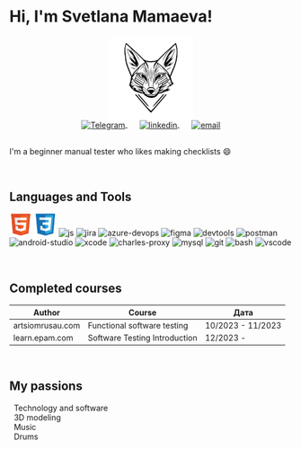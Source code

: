 # Hi, I'm Svetlana Mamaeva!


<p align="center">
<a href="#">
    <img width="150" src="https://raw.githubusercontent.com/zerda514/zerda514/main/zerda514.png" alt="Logo" />
  </a>
</p>

<p align="center" target="_blank" style="margin: -20px 0 30px">
  <a href="https://t.me/zerda514" target="_blank" style='margin-right:10px'>
    <img align="center" src="https://uxwing.com/wp-content/themes/uxwing/download/brands-and-social-media/telegram-black-icon.png" alt="Telegram" height="22px" width="22px" />
  </a>
  &nbsp;&nbsp;
  <a href="#" target="_blank" style='margin-right:10px'>
    <img align="center" src="https://cdn1.iconfinder.com/data/icons/social-media-circle-7/512/Circled_Linkedin_svg-512.png" alt="linkedin" height="22px" width="22px" />
  </a>
  &nbsp;&nbsp;
  <a href="mailto:zerda514@gmail.com" target="_blank">
    <img align="center" src="https://uxwing.com/wp-content/themes/uxwing/download/communication-chat-call/email-round-solid-icon.png" alt="email" height="22px" width="22px" />
  </a>
</p>



I'm a beginner manual tester who likes making checklists 😄

 &nbsp;

## Languages and Tools

<div>
    <img src="https://raw.githubusercontent.com/devicons/devicon/1119b9f84c0290e0f0b38982099a2bd027a48bf1/icons/html5/html5-original.svg" title="html5" alt="jira" width="40" height="40"/>
    <img src="https://raw.githubusercontent.com/devicons/devicon/1119b9f84c0290e0f0b38982099a2bd027a48bf1/icons/css3/css3-original.svg" title="html5" alt="css3" width="40" height="40"/>
    <img src="https://cdn.jsdelivr.net/gh/devicons/devicon/icons/javascript/javascript-original.svg" title="html5" alt="js" width="40" height="40"/>
    <img src="https://cdn.jsdelivr.net/gh/devicons/devicon/icons/jira/jira-original.svg" title="jira" alt="jira" width="40" height="40"/>
    <img src="https://www.svgrepo.com/show/448271/azure-devops.svg" title="azure-devops" alt="azure-devops" width="40" height="40"/>
    <img src="https://cdn.jsdelivr.net/gh/devicons/devicon/icons/figma/figma-original.svg" title="figma" alt="figma" width="40" height="40"/>
    <img src="https://d33wubrfki0l68.cloudfront.net/38b5c953a4667366685d55db55d057c86db1fc54/a0fdc/static/acae6b24d940347661ca901ea07f47c1/chrome-dev-logo-icon.png" title="devtools" alt="devtools" width="40" height="40"/>
    <img src="https://seeklogo.com/images/P/postman-logo-0087CA0D15-seeklogo.com.png" title="postman" alt="postman" width="40" height="40"/>
    <img src="https://cdn.jsdelivr.net/gh/devicons/devicon/icons/androidstudio/androidstudio-original.svg" title="android-studio" alt="android-studio" width="40" height="40"/>
    <img src="https://cdn.jsdelivr.net/gh/devicons/devicon/icons/xcode/xcode-original.svg" title="xcode" alt="xcode" width="40" height="40"/>
    <img src="https://cdn.icon-icons.com/icons2/3053/PNG/512/charles_proxy_macos_bigsur_icon_190302.png" title="charles-proxy" alt="charles-proxy" width="40" height="40"/>
    <img src="https://cdn.jsdelivr.net/gh/devicons/devicon/icons/mysql/mysql-original.svg" title="mysql" alt="mysql" width="40" height="40"/>
    <img src="https://cdn.jsdelivr.net/gh/devicons/devicon/icons/git/git-original.svg" title="git" alt="git" width="40" height="40"/>
    <img src="https://upload.wikimedia.org/wikipedia/commons/thumb/4/4b/Bash_Logo_Colored.svg/1024px-Bash_Logo_Colored.svg.png?20180723054350" title="bash" alt="bash" width="40" height="40"/>
    <img src="https://cdn.jsdelivr.net/gh/devicons/devicon/icons/vscode/vscode-original.svg" title="vscode" alt="vscode" width="40" height="40"/>
</div>

 &nbsp;&nbsp;

## Completed courses

| Author                           |Course                               | Дата              |
| ---------------------------------|-------------------------------------|-------------------|
| artsiomrusau.com                 | Functional software testing         | 10/2023 - 11/2023 |
| learn.epam.com                   | Software Testing Introduction       | 12/2023 - 

 &nbsp;&nbsp;

## My passions

<p>
    &nbsp; Technology and software <br>
    &nbsp; 3D modeling <br>
    &nbsp; Music <br>
    &nbsp; Drums <br>
</p>